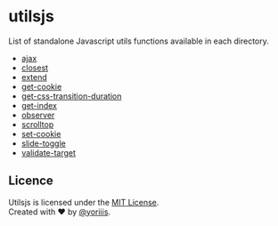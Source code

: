 # utilsjs

List of standalone Javascript utils functions available in each directory.

* [ajax](/ajax)
* [closest](/closest)
* [extend](/extend)
* [get-cookie](/get-cookie)
* [get-css-transition-duration](/get-css-transition-duration)
* [get-index](/get-index)
* [observer](/observer)
* [scrolltop](/scrolltop)
* [set-cookie](/set-cookie)
* [slide-toggle](/slide-toggle)
* [validate-target](/validate-target)

## Licence

Utilsjs is licensed under the [MIT License](http://opensource.org/licenses/MIT).<br />
Created with ♥ by [@yoriiis](http://github.com/yoriiis).